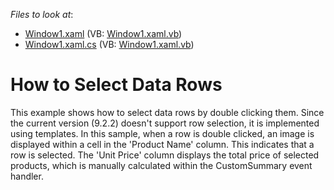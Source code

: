 <!-- default file list -->
*Files to look at*:

* [Window1.xaml](./CS/DXGrid_RowSelection/Window1.xaml) (VB: [Window1.xaml.vb](./VB/DXGrid_RowSelection/Window1.xaml.vb))
* [Window1.xaml.cs](./CS/DXGrid_RowSelection/Window1.xaml.cs) (VB: [Window1.xaml.vb](./VB/DXGrid_RowSelection/Window1.xaml.vb))
<!-- default file list end -->
# How to Select Data Rows


<p>This example shows how to select data rows by double clicking them. Since the current version (9.2.2) doesn't support row selection, it is implemented using templates. In this sample, when a row is double clicked, an image is displayed within a cell in the 'Product Name' column. This indicates that a row is selected. The 'Unit Price' column displays the total price of selected products, which is manually calculated within the CustomSummary event handler.</p>

<br/>


